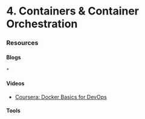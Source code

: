 # 4. Containers & Container Orchestration

### Resources
#### Blogs
    *
#### Videos
  * [Coursera: Docker Basics for DevOps](https://www.coursera.org/learn/docker-basics-for-devops?specialization=devops-mastery)
#### Tools